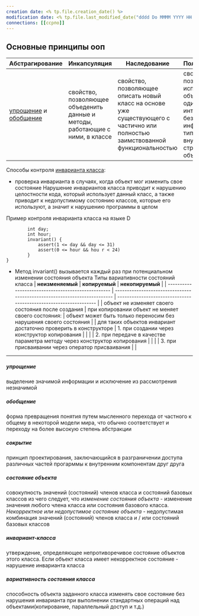 ```yaml
---
creation date: <% tp.file.creation_date() %>
modification date: <% tp.file.last_modified_date("dddd Do MMMM YYYY HH:mm:ss") %>
connections: [[ссрпо]]
---
```



## Основные принципы ооп
| Абстрагирование                                                                     | Инкапсуляция | Наследование | Полиморфизм |
| ----------------------------------------------------------------------------------- | ------------ | ------------ | ----------- |
| [упрощение](#упрощение) и [обобщение](#обобщение)|      свойство, позволяющее объеденить данные и методы, работающие с ними, в классе        |        свойство, позволяющее описать новый класс на основе уже существующего с частично или полностью заимствованной функциональностью      |   свойство, позволяющее использовать объекты с одинаковым интерфейсом без информации о типе и внутренней структуре объекта          |

Cпособы контроля [инварианта класса](#инвариант-класса): 
* проверка инварианта в случаях, когда объект мог изменить свое состояние
Нарушение инвариантов класса приводит к нарушению целостности кода, который использует данный класс, а также приводит к недопустимому состоянию классов, которые его используют, а значит к нарушению программы в целом

Пример контроля инварианта класса на языке D
```class Date{
		int day;
		int hour;
		invariant() {
			assert(1 <= day && day <= 31)
			assert(0 <= hour && hou r < 24)
		}
}
```

* Метод invariant() вызывается каждый раз при потенциальном изменении состояния объекта 
Типы вариативности состояний класса
| **неизменяемый**                                   | **копируемый**                                                            | **некопируемый**                                                  |
| -------------------------------------------------- | ------------------------------------------------------------------------- | ----------------------------------------------------------------- |
| объект не изменяет своего состояния после создания | при копировании объект не меняет своего состояния:                        | объект может быть только переносим без нарушения своего состояния |
|              для таких объектов инвариант достаточно проверить в конструкторе                                      | 1. при создании через конструктор копирования                             |                                                                   |
|                                                    | 2. при передаче в качестве параметра методу через конструктор копирования |                                                                   |
|                                                    | 3. при присваивании через оператор присваивания                                                                          |                                                                   |



---

##### упрощение 
выделение значимой информации и исключение из рассмотрения незначимой
##### обобщение 
форма превращения понятия путем мысленного перехода от частного к общему в некоторой модели мира, что обычно соответствует и переходу на более высокую степень абстракции


##### сокрытие
принцип проектирования, заключающийся в разграничении доступа различных частей прогарммы к внутренним компонентам друг друга

##### состояние объекта
совокупность значений (состояний) членов класса и состояний базовых классов из чего следует, что *изменение состояния объекта* - изменение значения любого члена класса или состояния базового класса. *Некорректное или недопустимое состояние объекта* - недопустимая комбинация значений (состояний) членов класса и / или состояний базовых классов
##### инвариант-класса
утверждение, определяющее непротиворечивое состояние объектов этого класса. Если объект класса имеет некорректное состояние - нарушение инварианта класса

##### вариативность состояния класса 
способность объекта заданного класса изменять свое состояние без нарушения инварианта при выполнении стандартных операций над объектами(копирование, параллельный доступ и т.д.)

